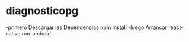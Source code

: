 # diagnosticopg
-primero Descargar las Dependencias 
npm install
-luego Arrancar
react-native run-android
